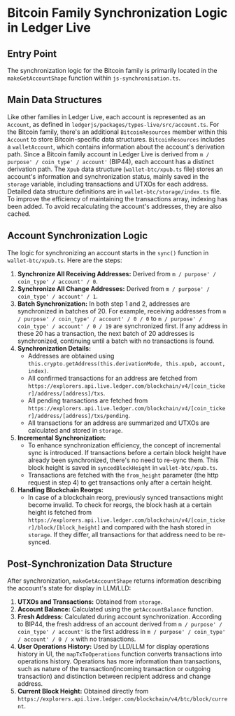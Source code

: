 # Bitcoin Family Synchronization Logic in Ledger Live

## Entry Point
The synchronization logic for the Bitcoin family is primarily located in the `makeGetAccountShape` function within `js-synchronisation.ts`.

## Main Data Structures
Like other families in Ledger Live, each account is represented as an `Account`, as defined in `ledgerjs/packages/types-live/src/account.ts`. For the Bitcoin family, there's an additional `BitcoinResources` member within this `Account` to store Bitcoin-specific data structures. `BitcoinResources` includes a `walletAccount`, which contains information about the account's derivation path. Since a Bitcoin family account in Ledger Live is derived from `m / purpose' / coin_type' / account'` (BIP44), each account has a distinct derivation path. The `Xpub` data structure (`wallet-btc/xpub.ts` file) stores an account's information and synchronization status, mainly saved in the `storage` variable, including transactions and UTXOs for each address. Detailed data structure definitions are in `wallet-btc/storage/index.ts` file. To improve the efficiency of maintaining the transactions array, indexing has been added. To avoid recalculating the account's addresses, they are also cached.

## Account Synchronization Logic
The logic for synchronizing an account starts in the `sync()` function in `wallet-btc/xpub.ts`. Here are the steps:
1. **Synchronize All Receiving Addresses:** Derived from `m / purpose' / coin_type' / account' / 0`.
2. **Synchronize All Change Addresses:** Derived from `m / purpose' / coin_type' / account' / 1`.
3. **Batch Synchronization:** In both step 1 and 2, addresses are synchronized in batches of 20. For example, receiving addresses from `m / purpose' / coin_type' / account' / 0 / 0` to `m / purpose' / coin_type' / account' / 0 / 19` are synchronized first. If any address in these 20 has a transaction, the next batch of 20 addresses is synchronized, continuing until a batch with no transactions is found.
4. **Synchronization Details:**
    - Addresses are obtained using `this.crypto.getAddress(this.derivationMode, this.xpub, account, index)`.
    - All confirmed transactions for an address are fetched from `https://explorers.api.live.ledger.com/blockchain/v4/[coin_ticker]/address/[address]/txs`.
    - All pending transactions are fetched from `https://explorers.api.live.ledger.com/blockchain/v4/[coin_ticker]/address/[address]/txs/pending`.
    - All transactions for an address are summarized and UTXOs are calculated and stored in `storage`.
5. **Incremental Synchronization:**
    - To enhance synchronization efficiency, the concept of incremental sync is introduced. If transactions before a certain block height have already been synchronized, there's no need to re-sync them. This block height is saved in `syncedBlockHeight` in `wallet-btc/xpub.ts`.
    - Transactions are fetched with the `from_height` parameter (the http request in step 4) to get transactions only after a certain height.
6. **Handling Blockchain Reorgs:**
    - In case of a blockchain reorg, previously synced transactions might become invalid. To check for reorgs, the block hash at a certain height is fetched from `https://explorers.api.live.ledger.com/blockchain/v4/[coin_ticker]/block/[block_height]` and compared with the hash stored in `storage`. If they differ, all transactions for that address need to be re-synced.

## Post-Synchronization Data Structure
After synchronization, `makeGetAccountShape` returns information describing the account's state for display in LLM/LLD:
1. **UTXOs and Transactions:** Obtained from `storage`.
2. **Account Balance:** Calculated using the `getAccountBalance` function.
3. **Fresh Address:** Calculated during account synchronization. According to BIP44, the fresh address of an account derived from `m / purpose' / coin_type' / account'` is the first address in `m / purpose' / coin_type' / account' / 0 / x` with no transactions.
4. **User Operations History:** Used by LLD/LLM for display operations history in UI, the `mapTxToOperations` function converts transactions into operations history. Operations has more information than transactions, such as nature of the transaction(incoming transaction or outgoing transaction) and distinction between recipient address and change address.
5. **Current Block Height:** Obtained directly from `https://explorers.api.live.ledger.com/blockchain/v4/btc/block/current`.
